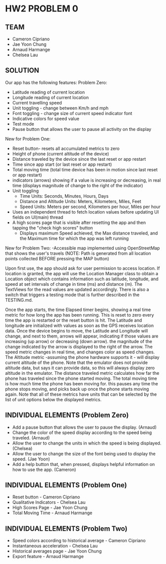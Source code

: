 # HW2 PROBLEM 0

## TEAM
- Cameron Cipriano
- Jae Yoon Chung
- Arnaud Harmange 
- Chelsea Lau

## SOLUTION
 
 Our app has the following features:
Problem Zero:
 - Latitude reading of current location
 - Longitude reading of current location
 - Current travelling speed
 - Unit toggling - change between Km/h and mph 
 - Font toggling - change size of current speed indicator font
 - Indicative colors for speed value
 - Test mode
 - Pause button that allows the user to pause all activity on the display

New for Problem One:
 - Reset button- resets all accumulated metrics to zero
 - Height of phone (current altitude of the device)
 - Distance traveled by the device since the last reset or app restart
 - Time since app start (or last reset or app restart)
 - Total moving time (total time device has been in motion since last reset or app restart)
 - indicators (arrows) showing if a value is increasing or decreasing, in real time (displays magnitude of change to the right of the indicator)
 - Unit toggling
   - Time Units: Seconds, Minutes, Hours, Days
   - Distance and Altitude Units: Meters, Kilometers, Miles, Feet
   - Speed Units: Meters per second, Kilometers per hour, Miles per hour
 - Uses an independent thread to fetch location values before updating UI fields on UI(main) thread
 - A high scores page that is visible after resetting the app and then tapping the "check high scores" button
   - Displays maximum Speed achieved, the Max distance traveled, and the Maximum time for which the app was left running

New for Problem Two:
-Accessible map implemented using OpenStreetMap that shows the user's travels (NOTE: Path is generated from all location points collected BEFORE pressing the MAP button)


 Upon first use, the app should ask for user permission to access location. If location is granted, the app will use the Location Manager class to obtain a Location object which contains information such as latitude, longitude, and speed at set intervals of change in time (ms) and distance (m). The TextViews for the read values are updated accordingly.
 There is also a switch that triggers a testing mode that is further described in the TESTING.md. 

Once the app starts, the time Elapsed timer begins, showing a real time metric for how long the app has been running. This is reset to zero every time the app is restarted or the reset button is hit.
The Latitude and longitude are initialized with values as soon as the GPS receives location data. Once the device begins to move, the Latitude and Longitude will change, and next to them, arrows will appear,
indicating if those values are increasing (up arrow) or decreasing (down arrow). the magnitude of the change indicated by the arrow is displayed to the right of the arrow. The speed metric changes in real time,
and changes color as speed changes. The Altitude metric -assuming the phone hardware supports it - will display current altitude of the phone. Note that the emulator does not provide altitude data, but says it 
can provide data, so this will always display zero altitude in the emulator. The distance traveled metric calculates how far the phone has traveled since the phone started moving. The total moving time is 
how much time the phone has been moving for. this pauses any time the phone stops moving, and picks back up once the phone starts moving again. Note that all of these metrics have units
that can be selected by the list of unit options below the displayed metrics. 

 ## INDIVIDUAL ELEMENTS (Problem Zero)
- Add a pause button that allows the user to pause the display. (Arnaud)
- Change the color of the speed display according to the speed being traveled. (Arnaud)
- Allow the user to change the units in which the speed is being displayed. (Chelsea)
- Allow the user to change the size of the font being used to display the speed. (Jae Yoon)
- Add a help button that, when pressed, displays helpful information on how to use the app. (Cameron)

## INDIVIDUAL ELEMENTS (Problem One)
- Reset button - Cameron Cipriano
- Qualitative Indicators - Chelsea Lau
- High Scores Page - Jae Yoon Chung
- Total Moving Time - Arnaud Harmange

## INDIVIDUAL ELEMENTS (Problem Two)
- Speed colors according to historical average - Cameron Cipriano
- Instantaneous acceleration - Chelsea Lau
- Historical averages page - Jae Yoon Chung
- Export feature - Arnaud Harmange
